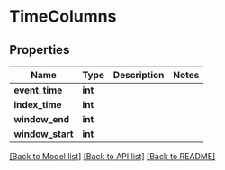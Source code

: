 # TimeColumns

## Properties
Name | Type | Description | Notes
------------ | ------------- | ------------- | -------------
**event_time** | **int** |  | 
**index_time** | **int** |  | 
**window_end** | **int** |  | 
**window_start** | **int** |  | 

[[Back to Model list]](../README.md#documentation-for-models) [[Back to API list]](../README.md#documentation-for-api-endpoints) [[Back to README]](../README.md)

